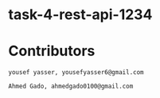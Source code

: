 # task-4-rest-api-1234

# Contributors

```
yousef yasser, yousefyasser6@gmail.com
```

```
Ahmed Gado, ahmedgado0100@gmail.com
```
